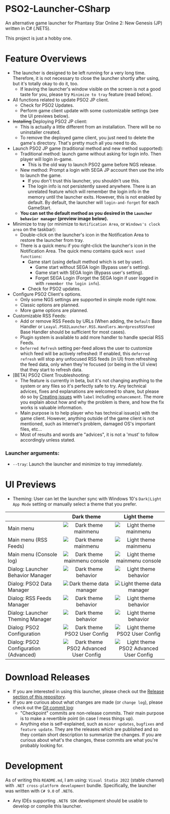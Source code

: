 # PSO2-Launcher-CSharp
 An alternative game launcher for Phantasy Star Online 2: New Genesis (JP) written in C# (.NET5).
 
 This project is just a hobby one.

# Feature Overviews
- The launcher is designed to be left running for a very long time. Therefore, it is not necessary to close the launcher shortly after using, but it's totally okay to do it, too.
  - If leaving the launcher's window visible on the screen is not a good taste for you, please try `Minimize to tray` feature (read below).
- All functions related to update PSO2 JP client.
  - Check for PSO2 Updates.
  - Perform game client update with some customizable settings (see the UI previews below).
- ~~Installing~~ Deploying PSO2 JP client:
  - This is actually a little different from an installation. There will be no uninstaller created.
  - To remove the deployed game client, you just need to delete the game's directory. That's pretty much all you need to do.
- Launch PSO2 JP game (traditional method and new method supported):
  - Traditional method: launch game without asking for login info. Then player will login in-game.
    - This is the old way to launch PSO2 game before NGS release.
  - New method: Prompt a login with SEGA JP account then use the info to launch the game.
    - If you don't trust this launcher, you shouldn't use this.
    - The login info is not persistently saved anywhere. There is an unrelated feature which will remember the login info in the memory until the launcher exits. However, this is not enabled by default. By default, the launcher will `login-and-forget` for each GameStart.
  - **You can set the default method as you desired in the `Launcher behavior manager` (preview image below).**
- Minimize to tray (or minimize to `Notification Area`, or `Windows's clock area` on the taskbar):
  - Double-click on the launcher's icon in the Notification Area to restore the launcher from tray.
  - There is a quick menu if you right-click the launcher's icon in the Notification Area. The quick menu contains quick `most used functions`:
    - Game start (using default method which is set by user).
      - Game start without SEGA login (Bypass user's setting).
      - Game start with SEGA login (Bypass user's setting).
      - Forget SEGA Login (Forget the SEGA login if user logged in with `remember the login info`).
    - Check for PSO2 updates.
- Configure PSO2 Client's options.
  - Only some NGS settings are supported in simple mode right now.
  - Classic options are planned.
  - More game options are planned.
- Customizable RSS Feeds:
  - Add or remove RSS Feeds by URLs (When adding, the `Default` Base Handler or `Leayal.PSO2Launcher.RSS.Handlers.WordpressRSSFeed` Base Handler should be sufficient for most cases).
  - Plugin system is available to add more handler to handle special RSS Feeds.
  - `Deferred Refresh` setting per-feed allows the user to customize which feed will be actively refreshed: If enabled, this `deferred refresh` will stop any unfocused RSS feeds (in UI) from refreshing the feed data, only when they're focused (or being in the UI view) that they start to refresh data.
- \[BETA\] PSO2 Client Troubleshooting:
  - The feature is currently in beta, but it's not changing anything to the system or any files so it's perfectly safe to try. Any technical advices, fixes and explanations are welcomed to share, but please do so by [Creating issues](https://github.com/Leayal/PSO2-Launcher-CSharp/issues) with `label` including `enhancement`. The more you explain about how and why the problem is there, and how the fix works is valuable information.
  - Main purpose is to help player who has technical issue(s) with the game client. However, anything outside of the game client is not mentioned, such as Internet's problem, damaged OS's important files, etc...
  - Most of results and words are "advices", it is not a 'must' to follow accordingly unless stated.


### Launcher arguments:
- `--tray`: Launch the launcher and minimize to tray immediately.

# UI Previews
- Theming: User can let the launcher sync with Windows 10's `Dark|Light App Mode` setting or manually select a theme that you prefer.

| | Dark theme      | Light theme     |
| :-- | :-------------: | :-------------: |
| Main menu | ![Dark theme mainmenu](https://leayal.github.io/PSO2-Launcher-CSharp/imgs/preview/mainmenu-dark.png) | ![Light theme mainmenu](https://leayal.github.io/PSO2-Launcher-CSharp/imgs/preview/mainmenu-light.png) |
| Main menu (RSS Feeds) | ![Dark theme mainmenu](https://leayal.github.io/PSO2-Launcher-CSharp/imgs/preview/mainmenu-rss-dark.png) | ![Light theme mainmenu](https://leayal.github.io/PSO2-Launcher-CSharp/imgs/preview/mainmenu-rss-light.png) |
| Main menu (Console log) | ![Dark theme mainmenu console](https://leayal.github.io/PSO2-Launcher-CSharp/imgs/preview/mainmenu-console-dark.png) | ![Light theme mainmenu console](https://leayal.github.io/PSO2-Launcher-CSharp/imgs/preview/mainmenu-console-light.png) |
| Dialog: Launcher Behavior Manager | ![Dark theme behavior](https://leayal.github.io/PSO2-Launcher-CSharp/imgs/preview/behavior-dark.png) | ![Light theme behavior](https://leayal.github.io/PSO2-Launcher-CSharp/imgs/preview/behavior-light.png) |
| Dialog: PSO2 Data Manager | ![Dark theme data manager](https://leayal.github.io/PSO2-Launcher-CSharp/imgs/preview/data-mgr-dark.png) | ![Light theme data manager](https://leayal.github.io/PSO2-Launcher-CSharp/imgs/preview/data-mgr-light.png) |
| Dialog: RSS Feeds Manager | ![Dark theme behavior](https://leayal.github.io/PSO2-Launcher-CSharp/imgs/preview/rss-feed-manager-dark.png) | ![Light theme behavior](https://leayal.github.io/PSO2-Launcher-CSharp/imgs/preview/rss-feed-manager-light.png) |
| Dialog: Launcher Theming Manager | ![Dark theme behavior](https://leayal.github.io/PSO2-Launcher-CSharp/imgs/preview/thememgr-dark.png) | ![Light theme behavior](https://leayal.github.io/PSO2-Launcher-CSharp/imgs/preview/thememgr-light.png) |
| Dialog: PSO2 Configuration | ![Dark theme PSO2 User Config](https://leayal.github.io/PSO2-Launcher-CSharp/imgs/preview/pso2options-dark.png) | ![Light theme PSO2 User Config](https://leayal.github.io/PSO2-Launcher-CSharp/imgs/preview/pso2options-light.png) |
| Dialog: PSO2 Configuration (Advanced) | ![Dark theme PSO2 Advanced User Config](https://leayal.github.io/PSO2-Launcher-CSharp/imgs/preview/pso2options-adv-dark.png) | ![Light theme PSO2 Advanced User Config](https://leayal.github.io/PSO2-Launcher-CSharp/imgs/preview/pso2options-adv-light.png) |

# Download Releases
- If you are interested in using this launcher, please check out the [Release section of this repository](https://github.com/Leayal/PSO2-Launcher-CSharp/releases/).
- If you are curious about what changes are made (or `change log`), please check out the [Git commit log](https://github.com/Leayal/PSO2-Launcher-CSharp/commits/main):
  - "Checkpoint" commits are non-release commits. Their main purpose is to make a revertible point (in case I mess things up).
  - Anything else is self-explained, such as `minor updates`, `bugfixes` and `feature update`. They are the releases which are published and so they contain short description to summarize the changes. If you are curious about what's the changes, these commits are what you're probably looking for.

# Development
As of writing this `README.md`, I am using: `Visual Studio 2022` (stable channel) with `.NET cross-platform development` bundle. Specifically, the launcher was written with `C# 9.0` of `.NET6`.
- Any IDEs supporting `.NET6 SDK` development should be usable to develop or compile this launcher.

